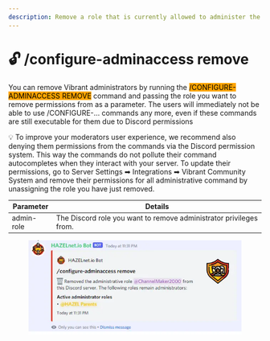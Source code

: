 ```yaml
---
description: Remove a role that is currently allowed to administer the bot
---
```


# 🔓 /configure-adminaccess remove

You can remove Vibrant administrators by running the <mark style="background-color:orange;">/CONFIGURE-ADMINACCESS REMOVE</mark> command and passing the role you want to remove permissions from as a parameter. The users will immediately not be able to use /CONFIGURE-… commands any more, even if these commands are still executable for them due to Discord permissions

💡 To improve your moderators user experience, we recommend also denying them permissions from the commands via the Discord permission system. This way the commands do not pollute their command autocompletes when they interact with your server. To update their permissions, go to Server Settings ➡ Integrations ➡ Vibrant Community System and remove their permissions for all administrative command by unassigning the role you have just removed.

| Parameter  | Details                                                            |
| ---------- | ------------------------------------------------------------------ |
| admin-role | The Discord role you want to remove administrator privileges from. |

<figure><img src="../../../.gitbook/assets/image (148).png" alt=""><figcaption></figcaption></figure>
